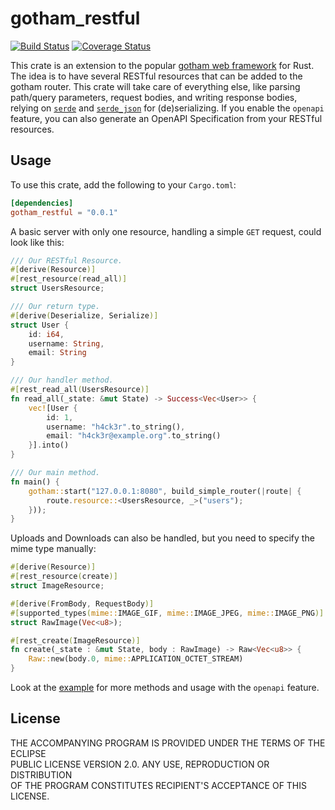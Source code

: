 # gotham_restful

[![Build Status](https://gitlab.com/msrd0/gotham-restful/badges/master/build.svg)](https://gitlab.com/msrd0/gotham-restful/commits/master)
[![Coverage Status](https://codecov.io/gl/msrd0/gotham-restful/branch/master/graph/badge.svg)](https://codecov.io/gl/msrd0/gotham-restful)

This crate is an extension to the popular [gotham web framework][gotham] for Rust. The idea is to
have several RESTful resources that can be added to the gotham router. This crate will take care
of everything else, like parsing path/query parameters, request bodies, and writing response
bodies, relying on [`serde`][serde] and [`serde_json`][serde_json] for (de)serializing. If you
enable the `openapi` feature, you can also generate an OpenAPI Specification from your RESTful
resources.

## Usage

To use this crate, add the following to your `Cargo.toml`:

```toml
[dependencies]
gotham_restful = "0.0.1"
```

A basic server with only one resource, handling a simple `GET` request, could look like this:

```rust
/// Our RESTful Resource.
#[derive(Resource)]
#[rest_resource(read_all)]
struct UsersResource;

/// Our return type.
#[derive(Deserialize, Serialize)]
struct User {
	id: i64,
	username: String,
	email: String
}

/// Our handler method.
#[rest_read_all(UsersResource)]
fn read_all(_state: &mut State) -> Success<Vec<User>> {
	vec![User {
		id: 1,
		username: "h4ck3r".to_string(),
		email: "h4ck3r@example.org".to_string()
	}].into()
}

/// Our main method.
fn main() {
	gotham::start("127.0.0.1:8080", build_simple_router(|route| {
		route.resource::<UsersResource, _>("users");
	}));
}
```

Uploads and Downloads can also be handled, but you need to specify the mime type manually:

```rust
#[derive(Resource)]
#[rest_resource(create)]
struct ImageResource;

#[derive(FromBody, RequestBody)]
#[supported_types(mime::IMAGE_GIF, mime::IMAGE_JPEG, mime::IMAGE_PNG)]
struct RawImage(Vec<u8>);

#[rest_create(ImageResource)]
fn create(_state : &mut State, body : RawImage) -> Raw<Vec<u8>> {
	Raw::new(body.0, mime::APPLICATION_OCTET_STREAM)
}
```

Look at the [example] for more methods and usage with the `openapi` feature.

## License

THE ACCOMPANYING PROGRAM IS PROVIDED UNDER THE TERMS OF THE ECLIPSE <br/>
PUBLIC LICENSE VERSION 2.0. ANY USE, REPRODUCTION OR DISTRIBUTION <br/>
OF THE PROGRAM CONSTITUTES RECIPIENT'S ACCEPTANCE OF THIS LICENSE.


[example]: https://gitlab.com/msrd0/gotham-restful/tree/master/example
[gotham]: https://gotham.rs/
[serde]: https://github.com/serde-rs/serde#serde-----
[serde_json]: https://github.com/serde-rs/json#serde-json----
